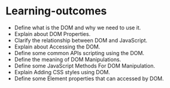 # Learning-outcomes

- Define what is the DOM and why we need to use it.
- Explain about DOM Properties.
- Clarify the relationship between DOM and JavaScript.
- Explain about Accessing the DOM.
- Define some common APIs scripting using the DOM.
- Define the meaning of DOM Manipulations.
- Define some JavaScript Methods For DOM Manipulation.
- Explain Adding CSS styles using DOM.  
- Define some Element properties that can accessed by DOM.  
